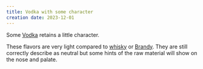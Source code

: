 ```yaml
---
title: Vodka with some character
creation date: 2023-12-01
---
```


Some [Vodka](Areas/bartending/Spirits/Vodka.md) retains a little character.

These flavors are very light compared to [whisky](Areas/bartending/Whiskey/Whiskey.md) or [Brandy](Areas/bartending/Wine/Brandy.md).
They are still correctly describe as neutral but some hints of the raw material will show on the nose and palate.